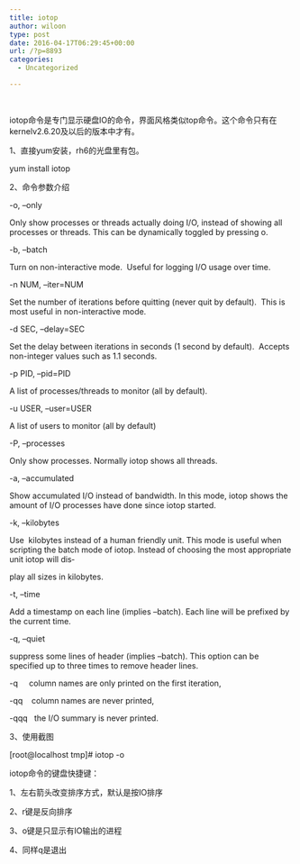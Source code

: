```yaml
---
title: iotop
author: wiloon
type: post
date: 2016-04-17T06:29:45+00:00
url: /?p=8893
categories:
  - Uncategorized

---
```

&nbsp;
  
iotop命令是专门显示硬盘IO的命令，界面风格类似top命令。这个命令只有在kernelv2.6.20及以后的版本中才有。
  
1、直接yum安装，rh6的光盘里有包。
  
yum install iotop
  
2、命令参数介绍
  
-o, &#8211;only
  
Only show processes or threads actually doing I/O, instead of showing all processes or threads. This can be dynamically toggled by pressing o.
  
-b, &#8211;batch
  
Turn on non-interactive mode.  Useful for logging I/O usage over time.
  
-n NUM, &#8211;iter=NUM
  
Set the number of iterations before quitting (never quit by default).  This is most useful in non-interactive mode.
  
-d SEC, &#8211;delay=SEC
  
Set the delay between iterations in seconds (1 second by default).  Accepts non-integer values such as 1.1 seconds.
  
-p PID, &#8211;pid=PID
  
A list of processes/threads to monitor (all by default).
  
-u USER, &#8211;user=USER
  
A list of users to monitor (all by default)
  
-P, &#8211;processes
  
Only show processes. Normally iotop shows all threads.
  
-a, &#8211;accumulated
  
Show accumulated I/O instead of bandwidth. In this mode, iotop shows the amount of I/O processes have done since iotop started.
  
-k, &#8211;kilobytes
  
Use  kilobytes instead of a human friendly unit. This mode is useful when scripting the batch mode of iotop. Instead of choosing the most appropriate unit iotop will dis‐
  
play all sizes in kilobytes.
  
-t, &#8211;time
  
Add a timestamp on each line (implies &#8211;batch). Each line will be prefixed by the current time.
  
-q, &#8211;quiet
  
suppress some lines of header (implies &#8211;batch). This option can be specified up to three times to remove header lines.
  
-q     column names are only printed on the first iteration,
  
-qq    column names are never printed,
  
-qqq   the I/O summary is never printed.
  
3、使用截图
  
[root@localhost tmp]# iotop -o
  
iotop命令的键盘快捷键：
  
1、左右箭头改变排序方式，默认是按IO排序
  
2、r键是反向排序
  
3、o键是只显示有IO输出的进程
  
4、同样q是退出
